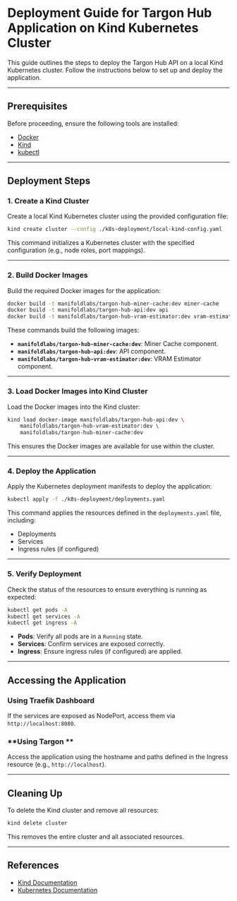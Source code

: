 # Deployment Guide for Targon Hub Application on Kind Kubernetes Cluster

This guide outlines the steps to deploy the Targon Hub API on a local Kind Kubernetes cluster. Follow the instructions below to set up and deploy the application.

---

## **Prerequisites**

Before proceeding, ensure the following tools are installed:

- [Docker](https://docs.docker.com/get-docker/)
- [Kind](https://kind.sigs.k8s.io/)
- [kubectl](https://kubernetes.io/docs/tasks/tools/install-kubectl/)

---

## **Deployment Steps**

### **1. Create a Kind Cluster**

Create a local Kind Kubernetes cluster using the provided configuration file:

```bash
kind create cluster --config ./k8s-deployment/local-kind-config.yaml
```

This command initializes a Kubernetes cluster with the specified configuration (e.g., node roles, port mappings).

---

### **2. Build Docker Images**

Build the required Docker images for the application:

```bash
docker build -t manifoldlabs/targon-hub-miner-cache:dev miner-cache
docker build -t manifoldlabs/targon-hub-api:dev api
docker build -t manifoldlabs/targon-hub-vram-estimator:dev vram-estimator
```

These commands build the following images:
- **`manifoldlabs/targon-hub-miner-cache:dev`**: Miner Cache component.
- **`manifoldlabs/targon-hub-api:dev`**: API component.
- **`manifoldlabs/targon-hub-vram-estimator:dev`**: VRAM Estimator component.

---

### **3. Load Docker Images into Kind Cluster**

Load the Docker images into the Kind cluster:

```bash
kind load docker-image manifoldlabs/targon-hub-api:dev \
    manifoldlabs/targon-hub-vram-estimator:dev \
    manifoldlabs/targon-hub-miner-cache:dev
```

This ensures the Docker images are available for use within the cluster.

---

### **4. Deploy the Application**

Apply the Kubernetes deployment manifests to deploy the application:

```bash
kubectl apply -f ./k8s-deployment/deployments.yaml
```

This command applies the resources defined in the `deployments.yaml` file, including:
- Deployments
- Services
- Ingress rules (if configured)

---

### **5. Verify Deployment**

Check the status of the resources to ensure everything is running as expected:

```bash
kubectl get pods -A
kubectl get services -A
kubectl get ingress -A
```

- **Pods**: Verify all pods are in a `Running` state.
- **Services**: Confirm services are exposed correctly.
- **Ingress**: Ensure ingress rules (if configured) are applied.

---

## **Accessing the Application**

### **Using Traefik Dashboard**
If the services are exposed as NodePort, access them via `http://localhost:8080`.

### **Using Targon **
Access the application using the hostname and paths defined in the Ingress resource (e.g., `http://localhost`).

---

## **Cleaning Up**

To delete the Kind cluster and remove all resources:

```bash
kind delete cluster
```

This removes the entire cluster and all associated resources.

---

## **References**

- [Kind Documentation](https://kind.sigs.k8s.io/)
- [Kubernetes Documentation](https://kubernetes.io/docs/)
